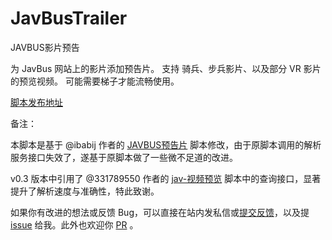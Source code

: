 # JavBusTrailer
JAVBUS影片预告

为 JavBus 网站上的影片添加预告片。
支持 骑兵、步兵影片、以及部分 VR 影片的预览视频。
可能需要梯子才能流畅使用。

[脚本发布地址](https://sleazyfork.org/zh-CN/scripts/450740-javbus%E5%BD%B1%E7%89%87%E9%A2%84%E5%91%8A)

备注：

本脚本是基于 @ibabij 作者的 [JAVBUS预告片](https://sleazyfork.org/zh-CN/scripts/434185-javbus%E9%A2%84%E5%91%8A%E7%89%87) 脚本修改，由于原脚本调用的解析服务接口失效了，遂基于原脚本做了一些微不足道的改进。

v0.3 版本中引用了 @331789550 作者的 [jav-视频预览](https://sleazyfork.org/zh-CN/scripts/450702-jav%E8%A7%86%E9%A2%91%E9%A2%84%E8%A7%88) 脚本中的查询接口，显著提升了解析速度与准确性，特此致谢。

如果你有改进的想法或反馈 Bug，可以直接在站内发私信或[提交反馈](https://sleazyfork.org/zh-CN/scripts/450740/feedback)，以及提 [issue](https://github.com/bigwolf9987/JavBusTrailer/issues) 给我。此外也欢迎你 [PR](https://github.com/bigwolf9987/JavBusTrailer) 。